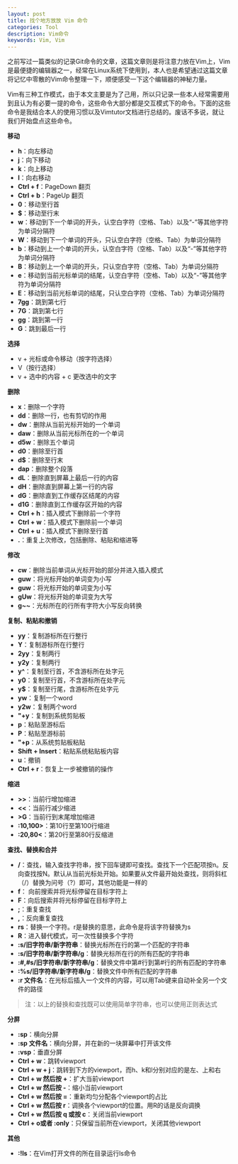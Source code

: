 ```yaml
---
layout: post
title: 找个地方放放 Vim 命令
categories: Tool
description: Vim命令
keywords: Vim, Vim
---
```


之前写过一篇类似的记录Git命令的文章，这篇文章则是将注意力放在Vim上，Vim是最便捷的编辑器之一，经常在Linux系统下使用到，本人也是希望通过这篇文章将记忆中零散的Vim命令整理一下，顺便感受一下这个编辑器的神秘力量。

Vim有三种工作模式，由于本文主要是为了己用，所以只记录一些本人经常需要用到且认为有必要一提的命令，这些命令大部分都是交互模式下的命令。下面的这些命令是我结合本人的使用习惯以及Vimtutor文档进行总结的。废话不多说，就让我们开始盘点这些命令。

**移动**

- **h**：向左移动
- **j**：向下移动
- **k**：向上移动
- **l**：向右移动
- **Ctrl + f**：PageDown 翻页
- **Ctrl + b**：PageUp 翻页
- **0**：移动至行首
- **$**：移动至行末
- **w**：移动到下一个单词的开头，认空白字符（空格、Tab）以及“-”等其他字符为单词分隔符
- **W**：移动到下一个单词的开头，只认空白字符（空格、Tab）为单词分隔符
- **b**：移动到上一个单词的开头，认空白字符（空格、Tab）以及“-”等其他字符为单词分隔符
- **B**：移动到上一个单词的开头，只认空白字符（空格、Tab）为单词分隔符
- **e**：移动到当前光标单词的结尾，认空白字符（空格、Tab）以及“-”等其他字符为单词分隔符
- **E**：移动到当前光标单词的结尾，只认空白字符（空格、Tab）为单词分隔符
- **7gg**：跳到第七行
- **7G**：跳到第七行
- **gg**：跳到第一行
- **G**：跳到最后一行

**选择**

- v + 光标或命令移动（按字符选择）
- V（按行选择）
- v + 选中的内容 + c 更改选中的文字

**删除**

- **x**：删除一个字符
- **dd**：删除一行，也有剪切的作用
- **dw**：删除从当前光标开始的一个单词
- **daw**：删除从当前光标所在的一个单词
- **d5w**：删除五个单词
- **d0**：删除至行首
- **d$**：删除至行末
- **dap**：删除整个段落
- **dL**：删除直到屏幕上最后一行的内容
- **dH**：删除直到屏幕上第一行的内容
- **dG**：删除直到工作缓存区结尾的内容
- **d1G**：删除直到工作缓存区开始的内容
- **Ctrl + h**：插入模式下删除前一个字符
- **Ctrl + w**：插入模式下删除前一个单词
- **Ctrl + u**：插入模式下删除至行首
- **.**：重复上次修改，包括删除、粘贴和缩进等

**修改**

- **cw**：删除当前单词从光标开始的部分并进入插入模式
- **guw**：将光标开始的单词变为小写
- **guw**：将光标开始的单词变为小写
- **gUw**：将光标开始的单词变为大写
- **g~~**：光标所在的行所有字符大小写反向转换

**复制、粘贴和撤销**

- **yy**：复制游标所在行整行
- **Y**：复制游标所在行整行
- **2yy**：复制两行
- **y2y**：复制两行
- **y^**：复制至行首，不含游标所在处字元
- **y0**：复制至行首，不含游标所在处字元
- **y$**：复制至行尾，含游标所在处字元
- **yw**：复制一个word
- **y2w**：复制两个word
- **"+y**：复制到系统剪贴板
- **p**：粘贴至游标后
- **P**：粘贴至游标前
- **"+p**：从系统剪贴板粘贴
- **Shift + Insert**：粘贴系统粘贴板内容
- **u**：撤销
- **Ctrl + r**：恢复上一步被撤销的操作

**缩进**

- **>>**：当前行增加缩进
- **<<**：当前行减少缩进
- **>G**：当前行到末尾增加缩进
- **:10,100>**：第10行至第100行缩进
- **:20,80<**：第20行至第80行反缩进

**查找、替换和合并**

- **/**：查找，输入查找字符串，按下回车键即可查找。查找下一个匹配项按n。反向查找按N。默认从当前光标处开始。如果要从文件最开始处查找，则将斜杠（/）替换为问号（?）即可，其他功能是一样的
- **f**： 向前搜索并将光标停留在目标字符上
- **F**：向后搜索并将光标停留在目标字符上
- **;**：重复查找
- **,**：反向重复查找
- **rs**：替换一个字符。r是替换的意思，此命令是将该字符替换为s
- **R**：进入替代模式，可一次性替换多个字符
- **:s/旧字符串/新字符串**：替换光标所在行的第一个匹配的字符串
- **:s/旧字符串/新字符串/g**：替换光标所在行的所有匹配的字符串
- **:#,#s/旧字符串/新字符串/g**：替换文件中第#行到第#行的所有匹配的字符串
- **:%s/旧字符串/新字符串/g**：替换文件中所有匹配的字符串
- **:r 文件名**：在光标后插入一个文件的内容，可以用Tab键来自动补全另一个文件的路径

> 注：以上的替换和查找既可以使用简单字符串，也可以使用正则表达式

**分屏**

- **:sp**：横向分屏
- **:sp 文件名**：横向分屏，并在新的一块屏幕中打开该文件
- **:vsp**：垂直分屏
- **Ctrl + w**：跳转viewport
- **Ctrl + w + j**：跳转到下方的viewport，而h、k和l分别对应的是左、上和右
- **Ctrl + w 然后按 +**：扩大当前viewport
- **Ctrl + w 然后按 -**：缩小当前viewport
- **Ctrl + w 然后按 =**：重新均匀分配各个viewport的占比
- **Ctrl + w 然后按 r**：调换各个viewport的位置。用R的话是反向调换
- **Ctrl + w 然后按 q 或按 c**：关闭当前viewport
- **Ctrl + o或者 :only**：只保留当前所在viewport，关闭其他viewport

**其他**

- **:!ls**：在Vim打开文件的所在目录运行ls命令